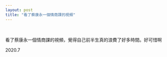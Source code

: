 ```yaml
---
layout: post
title: "看了蔡康永一個情商課的視頻"
---
```


  
&nbsp;
&nbsp;



看了蔡康永一個情商課的視頻，覺得自己前半生真的浪費了好多時間。好可惜啊

2020.7